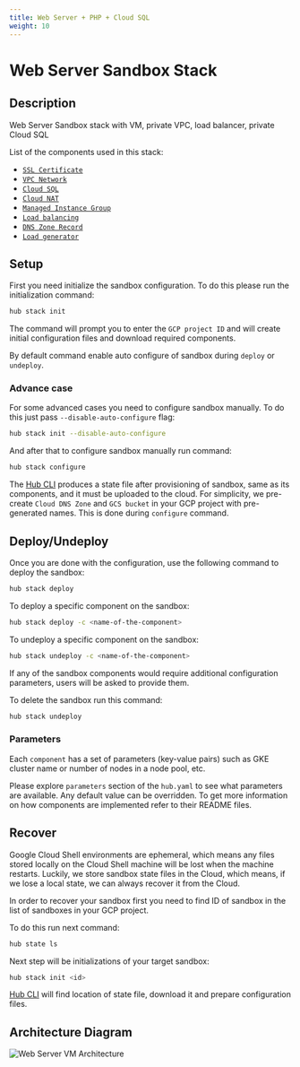 ```yaml
---
title: Web Server + PHP + Cloud SQL
weight: 10
---
```

# Web Server Sandbox Stack

## Description

Web Server Sandbox stack with VM, private VPC, load balancer, private Cloud SQL

List of the components used in this stack:

* [`SSL Certificate`](https://github.com/agilestacks/google-components/tree/main/acme-certificate)
* [`VPC Network`](https://github.com/agilestacks/google-components/tree/main/network)
* [`Cloud SQL`](https://github.com/agilestacks/google-components/tree/main/cloud-sql)
* [`Cloud NAT`](https://github.com/agilestacks/google-components/tree/main/cloud-nat)
* [`Managed Instance Group`](https://github.com/agilestacks/google-components/tree/main/managed-instance-group)
* [`Load balancing`](https://github.com/agilestacks/google-components/tree/main/load-balancer)
* [`DNS Zone Record`](https://github.com/agilestacks/google-components/tree/main/dns-zone-record-set)
* [`Load generator`](https://github.com/agilestacks/google-components/tree/main/wp-loadgenerator)

## Setup

First you need initialize the sandbox configuration.
To do this please run the initialization command:

```bash
hub stack init
```

The command will prompt you to enter the `GCP project ID` and
will create initial configuration files and download required components.

By default command enable auto configure of sandbox during `deploy` or `undeploy`.

### Advance case

For some advanced cases you need to configure sandbox manually.
To do this just pass `--disable-auto-configure` flag:

```bash
hub stack init --disable-auto-configure
```

And after that to configure sandbox manually run command:

```bash
hub stack configure
```

The [Hub CLI] produces a state file after provisioning of sandbox,
same as its components, and it must be uploaded to the cloud.
For simplicity, we pre-create `Cloud DNS Zone` and `GCS bucket`
in your GCP project with pre-generated names.
This is done during `configure` command.

## Deploy/Undeploy

Once you are done with the configuration, use the following command to deploy the sandbox:

```bash
hub stack deploy
```

To deploy a specific component on the sandbox:

```bash
hub stack deploy -c <name-of-the-component>
```

To undeploy a specific component on the sandbox:

```bash
hub stack undeploy -c <name-of-the-component>
```

If any of the sandbox components would require additional configuration parameters,
users will be asked to provide them.

To delete the sandbox run this command:

```bash
hub stack undeploy
```

### Parameters

Each `component` has a set of parameters (key-value pairs) such as
GKE cluster name or number of nodes in a node pool, etc.

Please explore `parameters` section of the `hub.yaml` to see what parameters are available.
Any default value can be overridden.
To get more information on how components are implemented refer to their README files.

## Recover

Google Cloud Shell environments are ephemeral, which means any files stored locally
on the Cloud Shell machine will be lost when the machine restarts.
Luckily, we store sandbox state files in the Cloud, which means,
if we lose a local state, we can always recover it from the Cloud.

In order to recover your sandbox first you need to find ID of sandbox
in the list of sandboxes in your GCP project.

To do this run next command:

```bash
hub state ls
```

Next step will be initializations of your target sandbox:

```bash
hub stack init <id>
```

[Hub CLI] will find location of state file, download it and prepare configuration files.

## Architecture Diagram

![Web Server VM Architecture](https://google.devops.delivery/images/web_server_diagram.png)

[Hub CLI]: https://superhub.io

